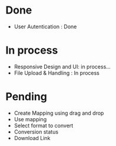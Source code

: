 # Done
- User Autentication : Done

# In process
- Responsive Design and UI: in process...
- File Upload & Handling : In process

# Pending
- Create Mapping using drag and drop
- Use mapping
- Select format to convert
- Conversion status
- Download Link
